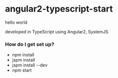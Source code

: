# angular2-typescript-start #

hello world

developed in TypeScript using Angular2, SystemJS

### How do I get set up? ###

* npm install
* jspm install
* jspm install --dev
* npm start


